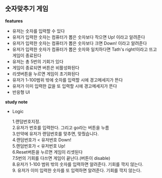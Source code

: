 ## 숫자맞추기 게임

<b>features</b>

- 유저는 숫자를 입력할 수 있다
- 유저가 입력한 숫자는 컴퓨터가 뽑은 숫자보다 작으면 Up! 이라고 알려준다
- 유저가 입력한 숫자는 컴퓨터가 뽑은 숫자보다 크면 Down! 이라고 알려준다
- 유저가 입력한 숫자가 컴퓨터가 뽑은 숫자와 일치하다면 Tath's right!이라고 뜨고 게임이 종료된다
- 유저는 총 5번의 기회가 있다
- 게임이 종료되면 버튼은 비활성화된다
- 리셋버튼을 누르면 게임이 초기화된다
- 유저가 1-100범위 밖에 숫자를 입력할 시에 경고메세지가 뜬다
- 유저가 이미 입력한 값을 또 입력할 시에 경고메세지가 뜬다
- 반응형 UI

<b>study note</b>

- Logic

  1.랜덤번호지정. <br /> 2.유저가 번호를 입력한다. 그리고 go라는 버튼을 누름 <br /> 3.만약에 유저가 랜덤번호를 맞추면, 맞췄습니다. <br /> 4.랜덤번호가 < 유저번호 Down! <br /> 5.랜덤번호가 < 유저번호 Up! <br />
  6.Reset버튼을 누르면 게임이 리셋된다 <br />
  7.5번의 기회를 다쓰면 게임이 끝난다.(버튼이 disable) <br /> 8.유저가 1-100 범위 밖의 숫자를 입력하면 알려준다. 기회를 깍지 않는다. <br /> 9. 유저가 이미 입력한 숫자를 또 입력하면 알려준다. 기회를 깍지 않는다.
